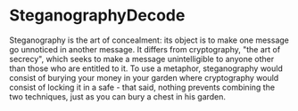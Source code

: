 # SteganographyDecode

Steganography is the art of concealment: its object is to make one message go unnoticed in another message. It differs from cryptography, "the art of secrecy", which seeks to make a message unintelligible to anyone other than those who are entitled to it. To use a metaphor, steganography would consist of burying your money in your garden where cryptography would consist of locking it in a safe - that said, nothing prevents combining the two techniques, just as you can bury a chest in his garden.
